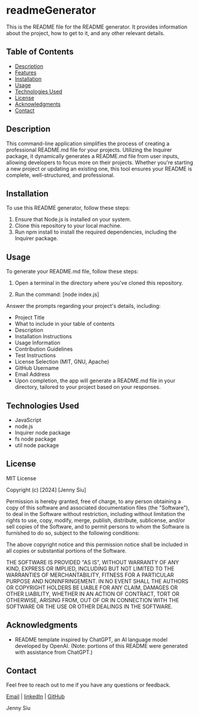 # readmeGenerator

This is the README file for the README generator. It provides information about the project, how to get to it, and any other relevant details.


## Table of Contents

- [Description](#description)
- [Features](#features)
- [Installation](#installation)
- [Usage](#usage)
- [Technologies Used](#technologies-used)
- [License](#license)
- [Acknowledgments](#acknowledgments)
- [Contact](#contact)


## Description
This command-line application simplifies the process of creating a professional README.md file for your projects. Utilizing the Inquirer package, it dynamically generates a README.md file from user inputs, allowing developers to focus more on their projects. Whether you're starting a new project or updating an existing one, this tool ensures your README is complete, well-structured, and professional.

## Installation

To use this README generator, follow these steps:

1. Ensure that Node.js is installed on your system.
2. Clone this repository to your local machine.
3. Run npm install to install the required dependencies, including the Inquirer package.


## Usage

To generate your README.md file, follow these steps:

1. Open a terminal in the directory where you've cloned this repository.

2. Run the command:
[node index.js]

Answer the prompts regarding your project's details, including:
- Project Title
- What to include in your table of contents
- Description
- Installation Instructions
- Usage Information
- Contribution Guidelines
- Test Instructions
- License Selection (MIT, GNU, Apache)
- GitHub Username
- Email Address
- Upon completion, the app will generate a README.md file in your directory, tailored to your project based on your responses.

## Technologies Used

- JavaScript
- node.js
- Inquirer node package
- fs node package
- util node package


## License

MIT License

Copyright (c) [2024] [Jenny Siu]

Permission is hereby granted, free of charge, to any person obtaining a copy of this software and associated documentation files (the "Software"), to deal in the Software without restriction, including without limitation the rights to use, copy, modify, merge, publish, distribute, sublicense, and/or sell copies of the Software, and to permit persons to whom the Software is furnished to do so, subject to the following conditions:

The above copyright notice and this permission notice shall be included in all copies or substantial portions of the Software.

THE SOFTWARE IS PROVIDED "AS IS", WITHOUT WARRANTY OF ANY KIND, EXPRESS OR IMPLIED, INCLUDING BUT NOT LIMITED TO THE WARRANTIES OF MERCHANTABILITY, FITNESS FOR A PARTICULAR PURPOSE AND NONINFRINGEMENT. IN NO EVENT SHALL THE AUTHORS OR COPYRIGHT HOLDERS BE LIABLE FOR ANY CLAIM, DAMAGES OR OTHER LIABILITY, WHETHER IN AN ACTION OF CONTRACT, TORT OR OTHERWISE, ARISING FROM, OUT OF OR IN CONNECTION WITH THE SOFTWARE OR THE USE OR OTHER DEALINGS IN THE SOFTWARE.


## Acknowledgments
- README template inspired by ChatGPT, an AI language model developed by OpenAI.
  (Note: portions of this README were generated with assistance from ChatGPT.)


## Contact
Feel free to reach out to me if you have any questions or feedback.


[Email](jenny.siu79@gmail.com) |
[linkedIn](https://www.linkedin.com/in/jenny-siu-534576156/) |
[GitHub](https://github.com/jennysiu/readmeGenerator)

Jenny Siu 
